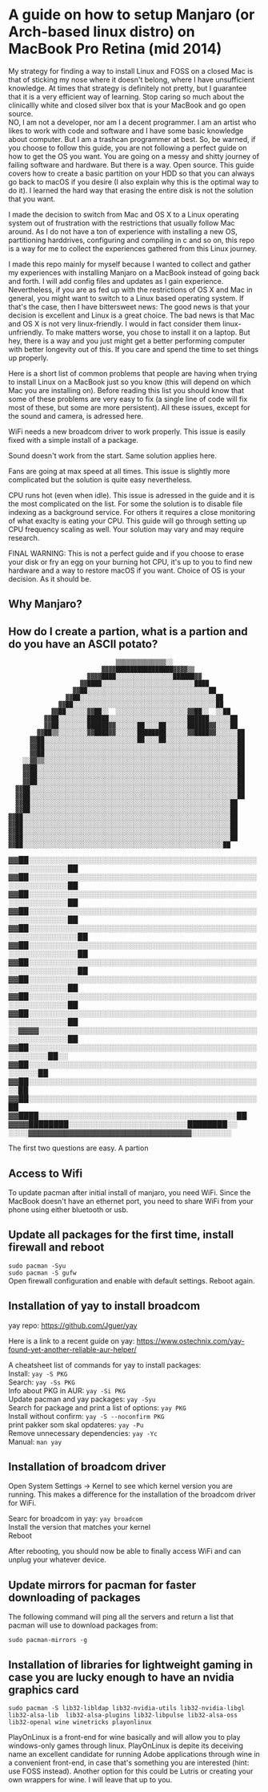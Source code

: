 # A guide on how to setup Manjaro (or Arch-based linux distro) on MacBook Pro Retina (mid 2014)

My strategy for finding a way to install Linux and FOSS on a closed Mac is that of sticking my nose where it doesn't belong, where I have unsufficient knowledge. At times that strategy is definitely not pretty, but I guarantee that it is a very efficient way of learning. Stop caring so much about the clinicallly white and closed silver box that is your MacBook and go open source.  
NO, I am not a developer, nor am I a decent programmer. I am an artist who likes to work with code and software and I have some basic knowledge about computer. 
But I am a trashcan programmer at best. 
So, be warned, if you choose to follow this guide, you are not following a perfect guide on how to get the OS you want. You are going on a messy and shitty journey of failing software and hardware. But there is a way. Open source.
This guide covers how to create a basic partition on your HDD so that you can always go back to macOS if you desire (I also explain why this is the optimal way to do it). I learned the hard way that erasing the entire disk is not the solution that you want. 

I made the decision to switch from Mac and OS X to a Linux operating system out of frustration with the restrictions that usually follow Mac around. As I do not have a ton of experience with installing a new OS, partitioning harddrives, configuring and compiling in c and so on, this repo is a way for me to collect the experiences gathered from this Linux journey.

I made this repo mainly for myself because I wanted to collect and gather my experiences with installing Manjaro on a MacBook instead of going back and forth. I will add config files and updates as I gain experience.  
Nevertheless, if you are as fed up with the restrictions of OS X and Mac in general, you might want to switch to a Linux based operating system. If that's the case, then I have bittersweet news: The good news is that your decision is excellent and Linux is a great choice. The bad news is that Mac and OS X is not very linux-friendly. I would in fact consider them linux-unfriendly. To make matters worse, you chose to install it on a laptop. But hey, there is a way and you just might get a better performing computer with better longevity out of this. If you care and spend the time to set things up properly.

Here is a short list of common problems that people are having when trying to install Linux on a MacBook just so you know (this will depend on which Mac you are installing on). Before reading this list you should know that some of these problems are very easy to fix (a single line of code will fix most of these, but some are more persistent). All these issues, except for the sound and camera, is adressed here. 

WiFi needs a new broadcom driver to work properly. This issue is easily fixed with a simple install of a package.

Sound doesn't work from the start. Same solution applies here.

Fans are going at max speed at all times. This issue is slightly more complicated but the solution is quite easy nevertheless.

CPU runs hot (even when idle). This issue is adressed in the guide and it is the most complicated on the list. For some the solution is to disable file indexing as a background service. For others it requires a close monitoring of what exaclty is eating your CPU. This guide will go through setting up CPU frequency scaling as well. Your solution may vary and may require research. 

FINAL WARNING: This is not a perfect guide and if you choose to erase your disk or fry an egg on your burning hot CPU, it's up to you to find new hardware and a way to restore macOS if you want. Choice of OS is your decision. As it should be. 

## Why Manjaro?

## How do I create a partion, what is a partion and do you have an ASCII potato?

                                  ▒▒▒▒▒▒▒▒▒▒▒▒▒▒░░                    
                              ▓▓▓▓████████████████▓▓▓▓▒▒              
                          ▓▓▓▓████░░░░░░░░░░░░░░░░██████▓▓            
                        ▓▓████░░░░░░░░░░░░░░░░░░░░░░░░░░████          
                      ▓▓██░░░░░░░░░░░░░░░░░░░░░░░░░░░░░░░░░░██        
                    ▓▓██░░░░░░░░░░░░░░░░░░░░░░░░░░░░░░░░░░░░░░██      
                  ▓▓██░░░░░░░░░░░░░░░░░░░░░░░░░░░░░░░░░░░░░░░░██      
                ▓▓██░░░░░░▓▓██░░  ░░░░░░░░░░░░░░░░░░░░▓▓██░░  ░░██    
              ▓▓██░░░░░░░░██████░░░░░░░░░░░░░░░░░░░░░░██████░░░░░░██  
              ▓▓██░░░░░░░░██████▓▓░░░░░░██░░░░██░░░░░░██████▓▓░░░░██  
            ▓▓██▒▒░░░░░░░░▓▓████▓▓░░░░░░████████░░░░░░▓▓████▓▓░░░░░░██
          ▓▓██░░░░░░░░░░░░░░░░░░░░░░░░░░██░░░░██░░░░░░░░░░░░░░░░░░░░██
          ▓▓██░░░░░░░░░░░░░░░░░░░░░░░░░░░░░░░░░░░░░░░░░░░░░░░░░░░░░░██
          ▓▓██░░░░░░░░░░░░░░░░░░░░░░░░░░░░░░░░░░░░░░░░░░░░░░░░░░░░░░██
        ░░▓▓▒▒░░░░░░░░░░░░░░░░░░░░░░░░░░░░░░░░░░░░░░░░░░░░░░░░░░░░░░██
        ▓▓██░░░░░░░░░░░░░░░░░░░░░░░░░░░░░░░░░░░░░░░░░░░░░░░░░░░░░░░░██
        ▓▓██░░░░░░░░░░░░░░░░░░░░░░░░░░░░░░░░░░░░░░░░░░░░░░░░░░░░░░░░██
        ▓▓██░░░░░░░░░░░░░░░░░░░░░░░░░░░░░░░░░░░░░░░░░░░░░░░░░░░░░░░░██
      ▓▓██░░░░░░░░░░░░░░░░░░░░░░░░░░░░░░░░░░░░░░░░░░░░░░░░░░░░░░░░░░██
      ▓▓██░░░░░░░░░░░░░░░░░░░░░░░░░░░░░░░░░░░░░░░░░░░░░░░░░░░░░░░░░░██
      ▓▓██░░░░░░░░░░░░░░░░░░░░░░░░░░░░░░░░░░░░░░░░░░░░░░░░░░░░░░░░██  
      ▓▓██░░░░░░░░░░░░░░░░░░░░░░░░░░░░░░░░░░░░░░░░░░░░░░░░░░░░░░░░██  
    ▓▓██░░░░░░░░░░░░░░░░░░░░░░░░░░░░░░░░░░░░░░░░░░░░░░░░░░░░░░░░░░██  
    ▓▓██░░░░░░░░░░░░░░░░░░░░░░░░░░░░░░░░░░░░░░░░░░░░░░░░░░░░░░░░░░██  
    ▓▓██░░░░░░░░░░░░░░░░░░░░░░░░░░░░░░░░░░░░░░░░░░░░░░░░░░░░░░░░░░██  
    ▓▓██░░░░░░░░░░░░░░░░░░░░░░░░░░░░░░░░░░░░░░░░░░░░░░░░░░░░░░░░░░██  
    ▓▓██░░░░░░░░░░░░░░░░░░░░░░░░░░░░░░░░░░░░░░░░░░░░░░░░░░░░░░░░██    
  ▓▓██░░░░░░░░░░░░░░░░░░░░░░░░░░░░░░░░░░░░░░░░░░░░░░░░░░░░░░░░░░██    
  ▓▓██░░░░░░░░░░░░░░░░░░░░░░░░░░░░░░░░░░░░░░░░░░░░░░░░░░░░░░░░░░██    
  ▓▓██░░░░░░░░░░░░░░░░░░░░░░░░░░░░░░░░░░░░░░░░░░░░░░░░░░░░░░░░░░██    
  ▓▓██░░░░░░░░░░░░░░░░░░░░░░░░░░░░░░░░░░░░░░░░░░░░░░░░░░░░░░░░░░██    
  ▓▓██░░░░░░░░░░░░░░░░░░░░░░░░░░░░░░░░░░░░░░░░░░░░░░░░░░░░░░░░░░░░██  
  ▓▓██░░░░░░░░░░░░░░░░░░░░░░░░░░░░░░░░░░░░░░░░░░░░░░░░░░░░░░░░░░░░██  
  ▓▓██░░░░░░░░░░░░░░░░░░░░░░░░░░░░░░░░░░░░░░░░░░░░░░░░░░░░░░░░░░░░██  
    ▓▓██░░░░░░░░░░░░░░░░░░░░░░░░░░░░░░░░░░░░░░░░░░░░░░░░░░░░░░░░░░██  
    ▓▓██░░░░░░░░░░░░░░░░░░░░░░░░░░░░░░░░░░░░░░░░░░░░░░░░░░░░░░░░░░██  
    ▓▓██░░░░░░░░░░░░░░░░░░░░░░░░░░░░░░░░░░░░░░░░░░░░░░░░░░░░░░░░░░██  
    ░░▓▓▓▓░░░░░░░░░░░░░░░░░░░░░░░░░░░░░░░░░░░░░░░░░░░░░░░░░░░░░░░░██  
      ▓▓██░░░░░░░░░░░░░░░░░░░░░░░░░░░░░░░░░░░░░░░░░░░░░░░░░░░░░░██░░  
        ▓▓██░░░░░░░░░░░░░░░░░░░░░░░░░░░░░░░░░░░░░░░░░░░░░░░░░░░░██    
          ▓▓██░░░░░░░░░░░░░░░░░░░░░░░░░░░░░░░░░░░░░░░░░░░░░░░░██      
          ▓▓██░░░░░░░░░░░░░░░░░░░░░░░░░░░░░░░░░░░░░░░░░░░░░░██        
            ▓▓████░░░░░░░░░░░░░░░░░░░░░░░░░░░░░░░░░░░░░░░░██          
              ▓▓▓▓████████░░░░░░░░░░░░░░░░░░░░░░░░████████░░          
              ░░░░▓▓▓▓▓▓▓▓▓▓▓▓▓▓▓▓▓▓▓▓▓▓▓▓▓▓▓▓▓▓▓▓░░░░░░░░            



The first two questions are easy. A partion 

## Access to Wifi

To update pacman after initial install of manjaro, you need WiFi. Since the MacBook doesn't have an ethernet port, you need to share WiFi from your phone using either bluetooth or usb.

## Update all packages for the first time, install firewall and reboot

`sudo pacman -Syu`  
`sudo pacman -S gufw`  
Open firewall configuration and enable with default settings. Reboot again.

 ## Installation of yay to install broadcom

 yay repo: https://github.com/Jguer/yay

Here is a link to a recent guide on yay: https://www.ostechnix.com/yay-found-yet-another-reliable-aur-helper/

A cheatsheet list of commands for yay to install packages:  
 Install: `yay -S PKG`  
 Search: `yay -Ss PKG`  
 Info about PKG in AUR: `yay -Si PKG`  
 Update pacman and yay packages: `yay -Syu`  
Search for package and print a list of options: `yay PKG`  
 Install without confirm: `yay -S --noconfirm PKG`  
 print pakker som skal opdateres: `yay -Pu`  
 Remove unnecessary dependencies: `yay -Yc`  
 Manual: `man yay`  

 ## Installation of broadcom driver

 Open System Settings -> Kernel to see which kernel version you are running. This makes a difference for the installation of the broadcom driver for WiFi. 

 Searc for broadcom in yay: `yay broadcom`  
 Install the version that matches your kernel  
 Reboot  

 After rebooting, you should now be able to finally access WiFi and can unplug your whatever device. 
 
## Update mirrors for pacman for faster downloading of packages

The following command will ping all the servers and return a list that pacman will use to download packages from:  

 `sudo pacman-mirrors -g`  

 ## Installation of libraries for lightweight gaming in case you are lucky enough to have an nvidia graphics card

`sudo pacman -S lib32-libldap lib32-nvidia-utils lib32-nvidia-libgl lib32-alsa-lib 
lib32-alsa-plugins lib32-libpulse lib32-alsa-oss lib32-openal wine winetricks playonlinux`

PlayOnLinux is a front-end for wine basically and will allow you to play windows-only games through linux. PlayOnLinux is depite its deceiving name an excellent candidate for running Adobe applications through wine in a convenient front-end, in case that's something you are interested (hint: use FOSS instead). Another option for this could be Lutris or creating your own wrappers for wine. I will leave that up to you.

